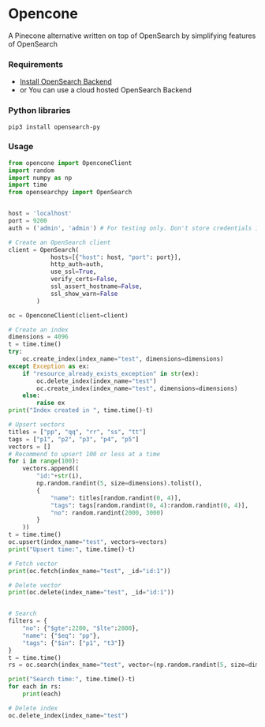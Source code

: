 # Opencone 
A Pinecone alternative written on top of OpenSearch by simplifying features of OpenSearch

### Requirements
   * [Install OpenSearch Backend](https://opensearch.org/docs/latest/install-and-configure/install-opensearch/docker/) 
   * or You can use a cloud hosted OpenSearch Backend

### Python libraries 
    pip3 install opensearch-py

### Usage

```python
from opencone import OpenconeClient
import random
import numpy as np
import time
from opensearchpy import OpenSearch


host = 'localhost'
port = 9200
auth = ('admin', 'admin') # For testing only. Don't store credentials in code.

# Create an OpenSearch client
client = OpenSearch(
            hosts=[{"host": host, "port": port}],
            http_auth=auth,
            use_ssl=True,
            verify_certs=False,
            ssl_assert_hostname=False,
            ssl_show_warn=False
        )

oc = OpenconeClient(client=client)

# Create an index
dimensions = 4096
t = time.time()
try:
    oc.create_index(index_name="test", dimensions=dimensions)
except Exception as ex:
    if "resource_already_exists_exception" in str(ex):
        oc.delete_index(index_name="test")
        oc.create_index(index_name="test", dimensions=dimensions)
    else:
        raise ex
print("Index created in ", time.time()-t)

# Upsert vectors
titles = ["pp", "qq", "rr", "ss", "tt"]
tags = ["p1", "p2", "p3", "p4", "p5"]
vectors = []
# Recommend to upsert 100 or less at a time
for i in range(100):
    vectors.append((
        "id:"+str(i),
        np.random.randint(5, size=dimensions).tolist(),
        {
            "name": titles[random.randint(0, 4)],
            "tags": tags[random.randint(0, 4):random.randint(0, 4)],
            "no": random.randint(2000, 3000)
        }
    ))
t = time.time()
oc.upsert(index_name="test", vectors=vectors)
print("Upsert time:", time.time()-t)

# Fetch vector
print(oc.fetch(index_name="test", _id="id:1"))

# Delete vector
print(oc.delete(index_name="test", _id="id:1"))


# Search
filters = {
    "no": {"$gte":2200, "$lte":2800},
    "name": {"$eq": "pp"},
    "tags": {"$in": ["p1", "t3"]}
}
t = time.time()
rs = oc.search(index_name="test", vector=(np.random.randint(5, size=dimensions)/1.1).tolist(), filters=filters, metadata=False, limit=10000)

print("Search time:", time.time()-t)
for each in rs:
    print(each)

# Delete index
oc.delete_index(index_name="test")

```

